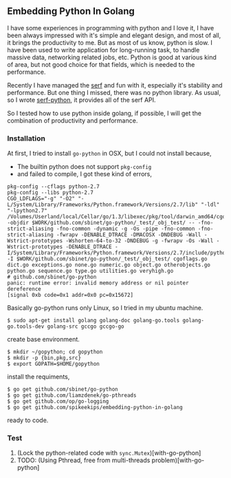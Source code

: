 ## Embedding Python In Golang

I have some experiences in programming with python and I love it, I have been
always impressed with it's simple and elegant design, and most of all, it
brings the productivity to me. But as most of us know, python is slow. I have
been used to write application for long-running task, to handle massive data,
networking related jobs, etc. Python is good at various kind of area, but not
good choice for that fields, which is needed to the performance.

Recently I have managed the [serf](serfdom.io) and fun with it, especially it's
stability and performance. But one thing I missed, there was no python library.
As usual, so I wrote [serf-python](https://github.com/spikeekips/serf-python),
it provides all of the serf API.

So I tested how to use python inside golang, if possible, I will get the
combination of productivity and performance.

### Installation

At first, I tried to install `go-python` in OSX, but I could not install
because,

* The builtin python does not support `pkg-config`
* and failed to compile, I got these kind of errors,

```
pkg-config --cflags python-2.7
pkg-config --libs python-2.7
CGO_LDFLAGS="-g" "-O2" "-L/System/Library/Frameworks/Python.framework/Versions/2.7/lib" "-ldl" "-lpython2.7" /Volumes/Userland/local/Cellar/go/1.3/libexec/pkg/tool/darwin_amd64/cgo -objdir $WORK/github.com/sbinet/go-python/_test/_obj_test/ -- -fno-strict-aliasing -fno-common -dynamic -g -Os -pipe -fno-common -fno-strict-aliasing -fwrapv -DENABLE_DTRACE -DMACOSX -DNDEBUG -Wall -Wstrict-prototypes -Wshorten-64-to-32 -DNDEBUG -g -fwrapv -Os -Wall -Wstrict-prototypes -DENABLE_DTRACE -I/System/Library/Frameworks/Python.framework/Versions/2.7/include/python2.7 -I $WORK/github.com/sbinet/go-python/_test/_obj_test/ cgoflags.go dict.go exceptions.go none.go numeric.go object.go otherobjects.go python.go sequence.go type.go utilities.go veryhigh.go
# github.com/sbinet/go-python
panic: runtime error: invalid memory address or nil pointer dereference
[signal 0xb code=0x1 addr=0x0 pc=0x15672]
```

Basically go-python runs only Linux, so I tried in my ubuntu machine.

```
$ sudo apt-get install golang golang-doc golang-go.tools golang-go.tools-dev golang-src gccgo gccgo-go
```

create base environment.

```
$ mkdir ~/gopython; cd gopython
$ mkdir -p {bin,pkg,src}
$ export GOPATH=$HOME/gopython
```

install the requiments,

```
$ go get github.com/sbinet/go-python
$ go get github.com/liamzdenek/go-pthreads
$ go get github.com/op/go-logging
$ go get github.com/spikeekips/embedding-python-in-golang
```

ready to code.


### Test

1. (Lock the python-related code with `sync.Mutex`)[with-go-python]
2. TODO: (Using Pthread, free from multi-threads problem)[with-go-python]


